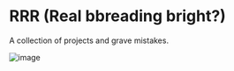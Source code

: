 # RRR (Real bbreading bright?)

A collection of projects and grave mistakes.


![image](https://user-images.githubusercontent.com/86283476/219113625-88bb0ebb-2311-4333-9f58-9c2a1109a663.png)
